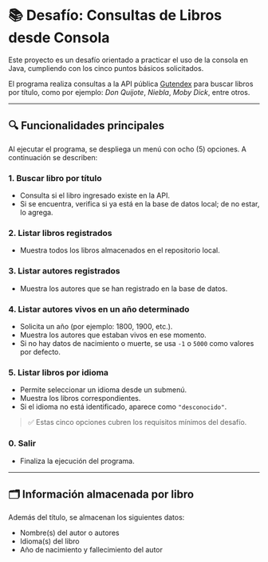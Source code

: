 # 📚 Desafío: Consultas de Libros desde Consola

Este proyecto es un desafío orientado a practicar el uso de la consola en Java, cumpliendo con los cinco puntos básicos solicitados.

El programa realiza consultas a la API pública [Gutendex](https://gutendex.com/) para buscar libros por título, como por ejemplo: *Don Quijote*, *Niebla*, *Moby Dick*, entre otros.

---

## 🔍 Funcionalidades principales

Al ejecutar el programa, se despliega un menú con ocho (5) opciones. A continuación se describen:

### 1. Buscar libro por título  
- Consulta si el libro ingresado existe en la API.  
- Si se encuentra, verifica si ya está en la base de datos local; de no estar, lo agrega.  

### 2. Listar libros registrados  
- Muestra todos los libros almacenados en el repositorio local.  

### 3. Listar autores registrados  
- Muestra los autores que se han registrado en la base de datos.  

### 4. Listar autores vivos en un año determinado  
- Solicita un año (por ejemplo: 1800, 1900, etc.).  
- Muestra los autores que estaban vivos en ese momento.  
- Si no hay datos de nacimiento o muerte, se usa `-1` o `5000` como valores por defecto.

### 5. Listar libros por idioma  
- Permite seleccionar un idioma desde un submenú.  
- Muestra los libros correspondientes.  
- Si el idioma no está identificado, aparece como `"desconocido"`.

> ✅ Estas cinco opciones cubren los requisitos mínimos del desafío.

### 0. Salir  
- Finaliza la ejecución del programa.

---

## 🗂️ Información almacenada por libro

Además del título, se almacenan los siguientes datos:

- Nombre(s) del autor o autores  
- Idioma(s) del libro  
- Año de nacimiento y fallecimiento del autor  
